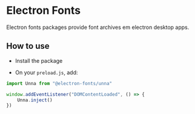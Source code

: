 # Electron Fonts

Electron fonts packages provide font archives em electron desktop apps.

## How to use

* Install the package

* On your `preload.js`, add:

```ts
import Unna from "@electron-fonts/unna"

window.addEventListener("DOMContentLoaded", () => {
    Unna.inject()
})
```